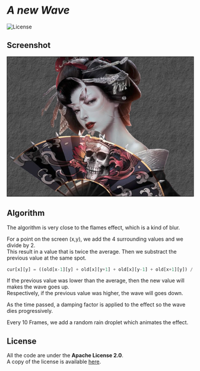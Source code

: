 # *A new Wave*

![License](https://img.shields.io/badge/license-Apache--2.0-blue.svg?style=flat-square)

## **Screenshot**

![screenshot](screenshot.png)


## **Algorithm**

The algorithm is very close to the flames effect, which is a kind of blur.

For a point on the screen (x,y), we add the 4 surrounding values and we divide by 2.  
This result in a value that is twice the average. Then we substract the previous value at the same spot.

``` javascript
cur[x][y] = ((old[x-1][y] + old[x][y+1] + old[x][y-1] + old[x+1][y]) / 2.0) - cur[x][y];
```
If the previous value was lower than the average, then the new value will makes the wave goes up.  
Respectively, if the previous value was higher, the wave will goes down.

As the time passed, a damping factor is applied to the effect so the wave dies progressively.

Every 10 Frames, we add a random rain droplet which animates the effect.

## **License**

All the code are under the **Apache License 2.0**.  
A copy of the license is available [here](https://choosealicense.com/licenses/apache-2.0/).
